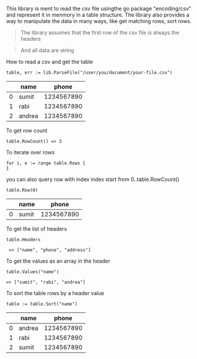 This library is ment to read the csv file usingthe go package "encoding/csv" and represent it in menmory in a table structure. The library also provides a way to manipulate the data in many ways, like get matching rows, sort rows.

> The library assumes that the first row of the csv file is always the headers

> And all data are string

How to read a csv and get the table

```
table, err := lib.ParseFile("/user/you/document/your-file.csv")
```

||name|phone|
|---|---|---|
|0|sumit|1234567890|
|1|rabi|1234567890|
|2|andrea|1234567890|

To get row count

```
table.RowCount() => 3
```

To iterate over rows

```
for i, e := range table.Rows {
}
```

you can also query row with index
index start from 0..table.RowCount() 

```
table.Row(0)
```
||name|phone|
|---|---|---|
|0|sumit|1234567890|


To get the list of headers

```
table.Headers
```

```
 => ["name", "phone", "address"]
```

To get the values as an array in the header

```
table.Values("name")
```

```
=> ["sumit", "rabi", "andrea"]
```

To sort the table rows by a header value

```
table := table.Sort("name")
```

||name|phone|
|---|---|---|
|0|andrea|1234567890|
|1|rabi|1234567890|
|2|sumit|1234567890|
